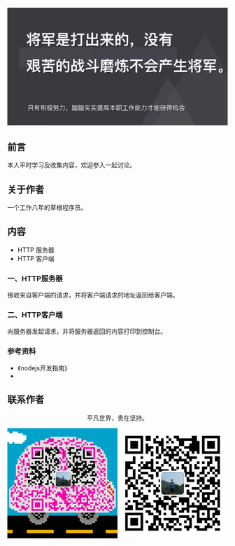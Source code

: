![image](../img/timg.jpg)
<br>

## 前言

本人平时学习及收集内容，欢迎参入一起讨论。

## 关于作者

一个工作八年的草根程序员。

## 内容

- HTTP 服务器
- HTTP 客户端

### 一、HTTP服务器

接收来自客户端的请求，并将客户端请求的地址返回给客户端。

### 二、HTTP客户端

向服务器发起请求，并将服务器返回的内容打印到控制台。

### 参考资料

- 《nodejs开发指南》
- 

## 联系作者

<div align="center">
    <p>
        平凡世界，贵在坚持。
    </p>
    <img src="../img/contact.png" />
</div>